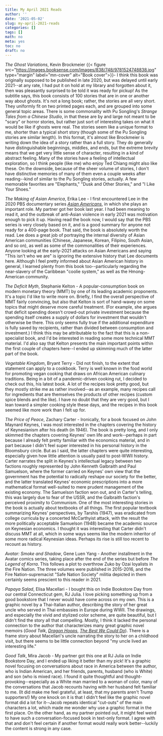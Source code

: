 ```yaml
---
title: My April 2021 Reads
author: ''
date: '2021-05-02'
slug: my-april-2021-reads
categories: []
tags: []
math: no
meta: yes
toc: no
draft: no
---
```


*The Ghost Variations*, Kevin Brockmeier {{< figure src="https://images.booksense.com/images/838/748/9781524748838.jpg" type="margin" label="mn-cover" alt="Book cover">}}- I think this book was originally supposed to be published in late 2020, but was delayed until early 2021--at any rate, I had put it on hold at my library and forgotten about it, then was pleasantly surprised to be told it was ready for pickup! As the subtitle says, this book consists of 100 stories that are in one or another way about ghosts. It's not a long book; rather, the stories are all very short. They uniformly fit on two printed pages each, and are grouped into some general topic areas. There is some commonality with Pu Songling's *Strange Tales from a Chinese Studio*, in that these are by and large not meant to be "scary" or horror stories, but rather just sort of interesting takes on what it would be like if ghosts were real. The stories seem like a unique format to me, shorter than a typical short story (though some of the Pu Songling stories are similar length). In this format, it's almost like Brockmeier is writing down the idea of a story rather than a full story. They do generally have distinguishable beginnings, middles, and ends, but the extreme brevity means that we get very little sense of character, resulting in a kind of abstract feeling. Many of the stories have a feeling of intellectual exploration, so I think people (like me) who enjoy Ted Chiang might also like these. On the downside, because of the sheer volume of stories, I don't have distinctive memories of many of them even a couple weeks after reading--kind of similar to the Pu Songling stories, actually. A few memorable favorites are "Elephants," "Dusk and Other Stories," and "I Like Your Shoes."

<!--more-->

*The Making of Asian America*, Erika Lee - I first encountered Lee in the 2020 PBS documentary series [*Asian Americans*](https://www.pbs.org/show/asian-americans/), in which she plays an important role. My partner got her book last year. I had been meaning to read it, and the outbreak of anti-Asian violence in early 2021 was motivation enough to pick it up. Having read the book now, I would say that the PBS series is very closely based on it, and is a good summary for anyone not ready for a 400-page book. That said, the book is absolutely worth the read. Lee does a great job of portraying the internal diversity of Asian American communities (Chinese, Japanese, Korean, Filipino, South Asian, and so on), as well as some of the commonalities of their experiences. Anyone looking at the early-2021 attacks on Asian Americans and saying "This isn't who we are" is ignoring the extensive history that Lee documents here. Although I feel pretty informed about Asian American history in general, I learned plenty from this book too--particularly regarding the near-slavery of the Caribbean "coolie system," as well as the Hmong-American community.

*The Deficit Myth*, Stephanie Kelton - A popular-consumption book on modern monetary theory (MMT) by one of its leading academic proponents. It's a topic I'd like to write more on. Briefly, I find the overall perspective of MMT fairly convincing, but also that Kelton is sort of hand-wavey on some topics that might deserve more careful treatment. (For example, she argues that deficit spending doesn't crowd-out private investment because the spending itself creates a supply of dollars for investment that wouldn't otherwise be there. This only seems fully true if the additional expenditure is fully saved by recipients, rather than divided between consumption and investment.) I think this may be attributable to the fact that this is a non-specialist book, and I'd be interested in reading some more technical MMT material. I'd also say that Kelton presents the main important points within the first couple of chapters here--I ended up skimming much of the latter part of the book.

*Vegetable Kingdom*, Bryant Terry - Did not finish, to the extent that statement can apply to a cookbook. Terry is well known in the food world for promoting vegan cooking that draws on African American culinary traditions. Being in a bit of a pandemic-driven cooking rut, I decided to check out this, his latest book. A lot of the recipes look pretty good, but they mostly strike me as rather involved--as an example, many recipes call for ingredients that are themselves the products of other recipes (custom spice blends and the like). I have no doubt that they are very good, but I lean toward a simpler cooking style these days, and the recipes in this book seemed like more work than I felt up for.

*The Price of Peace*, Zachary Carter - Ironically, for a book focused on John Maynard Keynes, I was most interested in the chapters covering the history of Keynesianism after his death (in 1946). The book is pretty long, and I only skimmed the chapters covering Keynes' own life and work--perhaps in part because I already felt pretty familiar with the economics material, and in part because I didn't feel super interested in his personal history in the Bloomsbury circle. But as I said, the latter chapters were quite interesting, especially given how little attention is usually paid to post-WWII history. Carter narrates the split in Keynes's intellectual legacy between two factions roughly represented by John Kenneth Galbraith and Paul Samuelson, where the former carried on Keynes' own view that the government has the potential to radically reshape our society for the better, and the latter translated Keynes' economic prescriptions into a more mathematical format well-suited to mere prudent management of the existing economy. The Samuelson faction won out, and in Carter's telling, this was largely due to fear of the USSR, and the Galbraith faction's perceived proximity to Communism. One of the most interesting stories in the book is actually about textbooks of all things. The first popular textbook summarizing Keynes' perspectives, by Tarshis (1947), was eradicated from college curricula by a concerted McCarthyist attack, with the result the more politically acceptable Samuelson (1948) became the academic source on Keynesian economics. I thought it was interesting that Carter didn't discuss MMT at all, which in some ways seems like the modern inheritor of some more radical Keynesian ideas. Perhaps its rise is still too recent to recount as history.

*Avatar: Smoke and Shadow*, Gene Luen Yang - Another installment in the Avatar comics series, taking place after the end of the series but before *The Legend of Korra*. This follows a plot to overthrow Zuko by Ozai loyalists in the Fire Nation. The three volumes were published in 2015-2016, and the Fire Nation-supremacist "Safe Nation Society" militia depicted in them certainly seems prescient to this reader in 2021.

*Papaya Salad*, Elisa Macellari - I bought this on Indie Bookstore Day from our central Connecticut gem, RJ Julia. I love picking something up from a good bookstore that I never would have come across on my own. This is a graphic novel by a Thai-Italian author, describing the story of her great uncle who served in Thai embassies in Europe during WWII. The drawings, and especially the vivid and stylized color scheme, are quite beautiful, but I didn't find the story all that compelling. Mostly, I think it lacked the personal connection to the author that characterizes many great graphic novel memoirs (*Good Talk*, [*Dragon Hoops*](/post/2020-08-27-dragon-hoops/), [*The Best We Could Do*](/post/2018-02-24-the-best-we-could-do/)). There is a frame story about Macellari's uncle narrating the story to her on a childhood visit, but there seems to be little connection beyond "my uncle lived an interesting life."

*Good Talk*, Mira Jacob - My partner got this one at RJ Julia on Indie Bookstore Day, and I ended up liking it better than my pick! It's a graphic novel focusing on conversations about race in America between the author, who is Indian American, and her friends, parents, husband (who is White) and son (who is mixed race). I found it quite thoughtful and thought-provoking--especially as a White man married to a woman of color, many of the conversations that Jacob recounts having with her husband felt familiar to me. (It did make me feel grateful, at least, that my parents aren't Trump supporters!) My one knock on it is that I didn't feel like the graphic novel format did a lot for it--Jacob repeats identical "cut-outs" of the main characters a lot, which made me wonder why use a graphic format in the first place. On the other hand, as my partner pointed out, it might feel weird to have such a conversation-focused book in text-only format. I agree with that and don't feel certain if another format would really work better--luckily the content is strong in any case.
